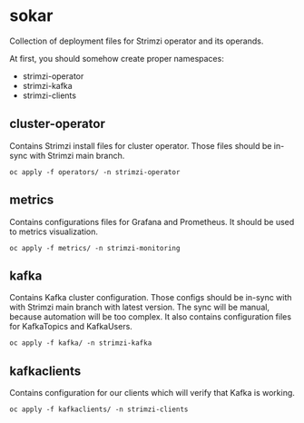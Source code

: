 # sokar
Collection of deployment files for Strimzi operator and its operands.

At first, you should somehow create proper namespaces:
- strimzi-operator
- strimzi-kafka
- strimzi-clients

## cluster-operator
Contains Strimzi install files for cluster operator. 
Those files should be in-sync with Strimzi main branch.

```oc apply -f operators/ -n strimzi-operator```

## metrics
Contains configurations files for Grafana and Prometheus.
It should be used to metrics visualization.

```oc apply -f metrics/ -n strimzi-monitoring```
   
## kafka
Contains Kafka cluster configuration. 
Those configs should be in-sync with with Strimzi main branch with latest version.
The sync will be manual, because automation will be too complex.
It also contains configuration files for KafkaTopics and KafkaUsers.

```oc apply -f kafka/ -n strimzi-kafka```

## kafkaclients
Contains configuration for our clients which will verify that Kafka is working.

```oc apply -f kafkaclients/ -n strimzi-clients```
